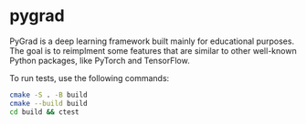 # pygrad

PyGrad is a deep learning framework built mainly for educational purposes.
The goal is to reimplment some features that are similar to other well-known
Python packages, like PyTorch and TensorFlow. 

To run tests, use the following commands:
```bash
cmake -S . -B build
cmake --build build
cd build && ctest
```